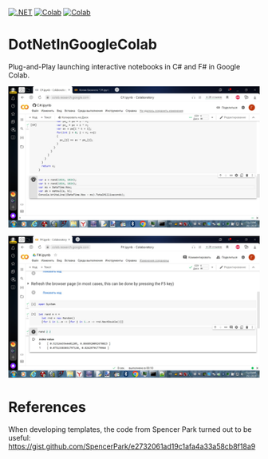 [![.NET](https://img.shields.io/badge/--512BD4?logo=.net&logoColor=ffffff)](https://dotnet.microsoft.com/)
[![Colab](https://colab.research.google.com/assets/colab-badge.svg)](https://colab.research.google.com/github/GlebSBrykin/DotNetInGoogleColab/blob/master/C%23.ipynb)
[![Colab](https://colab.research.google.com/assets/colab-badge.svg)](https://colab.research.google.com/github/GlebSBrykin/DotNetInGoogleColab/blob/master/F%23.ipynb)

# DotNetInGoogleColab
Plug-and-Play launching interactive notebooks in C# and F# in Google Colab.

![C# code](https://github.com/GlebSBrykin/DotNetInGoogleColab/raw/main/CS.jpg)

![F# code](https://github.com/GlebSBrykin/DotNetInGoogleColab/raw/main/FS.jpg)

# References

When developing templates, the code from Spencer Park turned out to be useful: https://gist.github.com/SpencerPark/e2732061ad19c1afa4a33a58cb8f18a9
